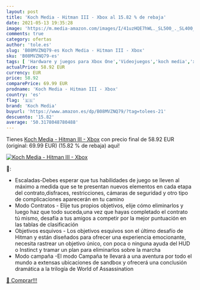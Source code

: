 ```yaml
---
layout: post
title: 'Koch Media - Hitman III - Xbox al 15.82 % de rebaja'
date: 2021-05-13 19:35:28
image: 'https://m.media-amazon.com/images/I/41uzHQE7hWL._SL500_._SL400_.jpg'
comments: true
category: ofertas
author: 'tole.es'
slug: 'B08MVZNQ79-es Koch Media - Hitman III - Xbox'
sku: 'B08MVZNQ79-es'
tags: [ 'Hardware y juegos para Xbox One','Videojuegos','koch media','xbox', ]
actualPrice: 58.92 EUR
currency: EUR
price: 58.92
comparePrice: 69.99 EUR
prodname: 'Koch Media - Hitman III - Xbox'
country: 'es'
flag: '🇪🇸'
brand: 'Koch Media'
buyurl: 'https://www.amazon.es/dp/B08MVZNQ79/?tag=tolees-21'
descuento: '15.82'
average: '50.3178048780488'
---
```


Tienes [Koch Media - Hitman III - Xbox](https://www.amazon.es/dp/B08MVZNQ79/?tag=tolees-21) con precio final de  58.92 EUR (original: 69.99 EUR) (15.82 %  de rebaja) aqui!

[![Koch Media - Hitman III - Xbox](https://m.media-amazon.com/images/I/41uzHQE7hWL._SL500_._SL400_.jpg)](https://www.amazon.es/dp/B08MVZNQ79/?tag=tolees-21)

🔎:

- Escaladas-Debes esperar que tus habilidades de juego se lleven al máximo a medida que se te presentan nuevos elementos en cada etapa del contrato,disfraces, restricciones, cámaras de seguridad y otro tipo de complicaciones aparecerán en tu camino
- Modo Contratos - Elije tus propios objetivos, elije cómo eliminarlos y luego haz que todo suceda,una vez que hayas completado el contrato tú mismo, desafía a tus amigos a competir por la mejor puntuación en las tablas de clasificación
- Objetivos esquivos - Los objetivos esquivos son el último desafío de Hitman y están diseñados para ofrecer una experiencia emocionante, necesita rastrear un objetivo único, con poca o ninguna ayuda del HUD o Instinct y tramar un plan para eliminarlos sobre la marcha
- Modo campaña -El modo Campaña te llevará a una aventura por todo el mundo a extensas ubicaciones de sandbox y ofrecerá una conclusión dramática a la trilogía de World of Assassination

[🛒 Comprar!!!](https://www.amazon.es/dp/B08MVZNQ79/?tag=tolees-21)
